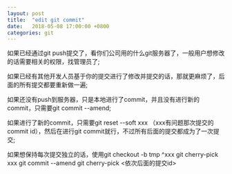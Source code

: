 ```yaml
---
layout: post
title:  "edit git commit"
date:   2018-05-08 17:00:00 +0800
categories: git
---
```


如果已经通过git push提交了，看你们公司用的什么git服务器了，一般用户想修改的话需要相关的权限，找管理员了;

如果已经有其他开发人员基于你的提交进行了修改并提交的话，那就更麻烦了，后面的所有提交都要重新做一遍;

如果还没有push到服务器，只是本地进行了commit，并且没有进行新的commit，只需要git commit --amend;

如果进行了新的commit，只需要git reset --soft xxx （xxx有问题那次提交的commit id），然后在进行git commit就行，不过所有后面的提交都成为了一次提交;

如果想保持每次提交独立的话，使用git checkout -b tmp ^xxx
git cherry-pick xxx
git commit --amend
git cherry-pick <依次后面的提交id>